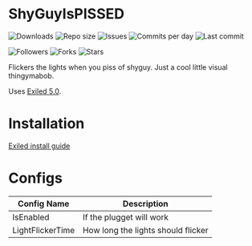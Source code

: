 # ShyGuyIsPISSED
![Downloads](https://img.shields.io/github/downloads/Exilon24/ShyGuyIsPISSED/total) 
![Repo size](https://img.shields.io/github/languages/code-size/Exilon24/ShyGuyIsPISSED) 
![Issues](https://img.shields.io/github/issues/Exilon24/ShyGuyIsPISSED)
![Commits per day](https://img.shields.io/github/commit-activity/m/Exilon24/ShyGuyIsPISSED)
![Last commit](https://img.shields.io/github/last-commit/Exilon24/ShyGuyIsPISSED)

![Followers](https://img.shields.io/github/followers/Exilon24?style=social)
![Forks](https://img.shields.io/github/forks/Exilon24/ShyGuyIsPISSED?style=social)
![Stars](https://img.shields.io/github/stars/Exilon24/ShyGuyIsPISSED?style=social)

Flickers the lights when you piss of shyguy. Just a cool little visual thingymabob.

Uses [Exiled 5.0](https://github.com/Exiled-Team/EXILED).

# Installation
[Exiled install guide](https://github.com/Exiled-Team/EXILED#installation)

# Configs

| Config Name      | Description                        |
| -----------------| -----------------------------------|
| IsEnabled        | If the plugget will work           |
| LightFlickerTime | How long the lights should flicker |

